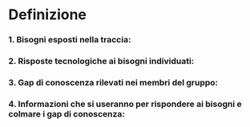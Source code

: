 # Definizione

### 1. Bisogni esposti nella traccia:
  

### 2. Risposte tecnologiche ai bisogni individuati:


### 3. Gap di conoscenza rilevati nei membri del gruppo:


### 4. Informazioni che si useranno per rispondere ai bisogni e colmare i gap di conoscenza:


